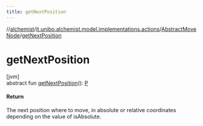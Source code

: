```yaml
---
title: getNextPosition
---
```

//[alchemist](../../../index.html)/[it.unibo.alchemist.model.implementations.actions](../index.html)/[AbstractMoveNode](index.html)/[getNextPosition](get-next-position.html)



# getNextPosition



[jvm]\
abstract fun [getNextPosition](get-next-position.html)(): [P](../../it.unibo.alchemist/-supported-incarnations/get.html)



#### Return



The next position where to move, in absolute or relative coordinates depending on the value of isAbsolute.




